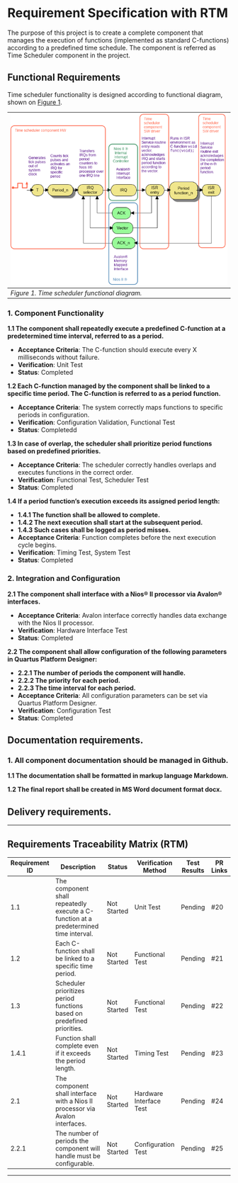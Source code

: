 # Requirement Specification with RTM
The purpose of this project is to create a complete component that manages the execution of functions (implemented as standard C-functions) according to a predefined time schedule. The component is referred as Time Scheduler component in the project.

## Functional Requirements
Time scheduler functionality is designed according to functional diagram, shown on [Figure 1](#rec-spec-figure_1).


<div style="float:center" markdown="1">

<a name="rec-spec-figure_1"></a>

|![](./media/functional_diagram.png "Time scheduler functional diagram")|
|---|
|*Figure 1. Time scheduler functional diagram.*|

</div>

### 1. Component Functionality

**1.1 The component shall repeatedly execute a predefined C-function at a predetermined time interval, referred to as a period.**  
- **Acceptance Criteria**: The C-function should execute every X milliseconds without failure.  
- **Verification**: Unit Test  
- **Status**: Completed
  

**1.2 Each C-function managed by the component shall be linked to a specific time period. The C-function is referred to as a period function.**  
- **Acceptance Criteria**: The system correctly maps functions to specific periods in configuration.  
- **Verification**: Configuration Validation, Functional Test  
- **Status**: Completedd  

**1.3 In case of overlap, the scheduler shall prioritize period functions based on predefined priorities.**  
- **Acceptance Criteria**: The scheduler correctly handles overlaps and executes functions in the correct order.  
- **Verification**: Functional Test, Scheduler Test  
- **Status**: Completed  

**1.4 If a period function’s execution exceeds its assigned period length:**  
  - **1.4.1 The function shall be allowed to complete.**  
  - **1.4.2 The next execution shall start at the subsequent period.**  
  - **1.4.3 Such cases shall be logged as period misses.**  
- **Acceptance Criteria**: Function completes before the next execution cycle begins.  
- **Verification**: Timing Test, System Test  
- **Status**: Completed  

### 2. Integration and Configuration

**2.1 The component shall interface with a Nios® II processor via Avalon® interfaces.**  
- **Acceptance Criteria**: Avalon interface correctly handles data exchange with the Nios II processor.  
- **Verification**: Hardware Interface Test  
- **Status**: Completed  

**2.2 The component shall allow configuration of the following parameters in Quartus Platform Designer:**  
  - **2.2.1 The number of periods the component will handle.**  
  - **2.2.2 The priority for each period.**  
  - **2.2.3 The time interval for each period.**  
- **Acceptance Criteria**: All configuration parameters can be set via Quartus Platform Designer.  
- **Verification**: Configuration Test  
- **Status**: Completed  

## Documentation requirements.

### 1. All component documentation should be managed in Github.

**1.1 The documentation shall be formatted in markup language Markdown.**

**1.2 The final report shall be created in MS Word document format docx.**



## Delivery requirements.


---

## Requirements Traceability Matrix (RTM)

| Requirement ID | Description                                                                           | Status      | Verification Method     | Test Results | PR Links |
|----------------|---------------------------------------------------------------------------------------|-------------|-------------------------|--------------|----------|
| 1.1            | The component shall repeatedly execute a C-function at a predetermined time interval. | Not Started | Unit Test               | Pending      | #20      |
| 1.2            | Each C-function shall be linked to a specific time period.                            | Not Started | Functional Test         | Pending      | #21      |
| 1.3            | Scheduler prioritizes period functions based on predefined priorities.                | Not Started | Functional Test         | Pending       | #22      |
| 1.4.1          | Function shall complete even if it exceeds the period length.                         | Not Started | Timing Test             | Pending       | #23      |
| 2.1            | The component shall interface with a Nios II processor via Avalon interfaces.         | Not Started | Hardware Interface Test | Pending       | #24      |
| 2.2.1          | The number of periods the component will handle must be configurable.                 | Not Started | Configuration Test      | Pending      | #25      |

---
